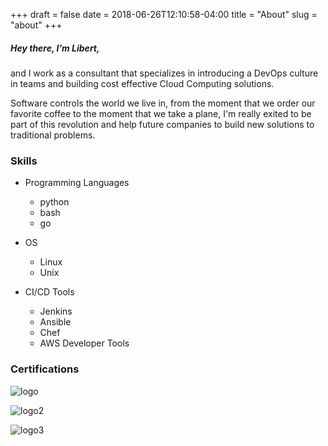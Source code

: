 +++
draft = false
date = 2018-06-26T12:10:58-04:00
title = "About"
slug = "about"
+++

##### Hey there, I’m Libert,

and I work as a consultant that specializes in introducing a DevOps culture in teams and building cost effective Cloud Computing solutions.


Software controls the world we live in, from the moment that we order our favorite coffee to the moment that we take a plane, I'm really exited to be part of this revolution and help future companies to build new solutions to traditional problems.

### Skills


+ Programming Languages  
  * python
  * bash
  * go
+ OS
  * Linux
  * Unix

+ CI/CD Tools
   * Jenkins
   * Ansible
   * Chef
   * AWS Developer Tools



### Certifications


![logo]

[logo]: https://s3.amazonaws.com/ilegalalien.com/visuals/AWS_Certified_Logo.png "AWS"


![logo2]

[logo2]: https://s3.amazonaws.com/ilegalalien.com/visuals/AWS_Certified_Tag__SAA_294x230-Black.png
 "AWS"

 ![logo3]

[logo3]: https://s3.amazonaws.com/ilegalalien.com/visuals/AWS_Certified_Tag__DVA_294x230-Black.png
 "AWS"
